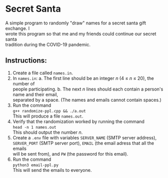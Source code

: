 # Secret Santa

A simple program to randomly "draw" names for a secret santa gift exchange. I   
wrote this program so that me and my friends could continue our secret santa  
tradition during the COVID-19 pandemic.

## Instructions:

1. Create a file called `names.in`.
2. In `names.in`:
  a. The first line should be an integer *n* (4 ≤ *n* ≤ 20), the number of  
  people participating.
  b. The next *n* lines should each contain a person's name and their email,  
  separated by a space. (The names and emails cannot contain spaces.)
3. Run the command  
`g++ randomize-ppl.cpp && ./a.out`  
This will produce a file `names.out`.
4. Verify that the randomization worked by running the command  
`head -n 1 names.out`  
This should output the number *n*.
5. Create a `.env` file with variables `SERVER_NAME` (SMTP server address),  
`SERVER_PORT` (SMTP server port), `EMAIL` (the email adress that all the emails  
will be sent from), and `PW` (the password for this email).
6. Run the command  
`python3 email-ppl.py`  
This will send the emails to everyone.
